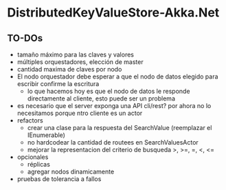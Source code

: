 # DistributedKeyValueStore-Akka.Net

## TO-DOs

* tamaño máximo para las claves y valores
* múltiples orquestadores, elección de master
* cantidad maxima de claves por nodo
* El nodo orquestador debe esperar a que el nodo de datos elegido para escribir confirme la escritura
	* lo que hacemos hoy es que el nodo de datos le responde directamente al cliente, esto puede ser un problema
* es necesario que el server exponga una API cli/rest? por ahora no lo necesitamos porque ntro cliente es un actor
* refactors
	* crear una clase para la respuesta del SearchValue (reemplazar el IEnumerable<string>)
	* no hardcodear la cantidad de routees en SearchValuesActor
	* mejorar la representacion del criterio de busqueda >, >=, =, <, <=
* opcionales
	* réplicas
	* agregar nodos dinamicamente
* pruebas de tolerancia a fallos